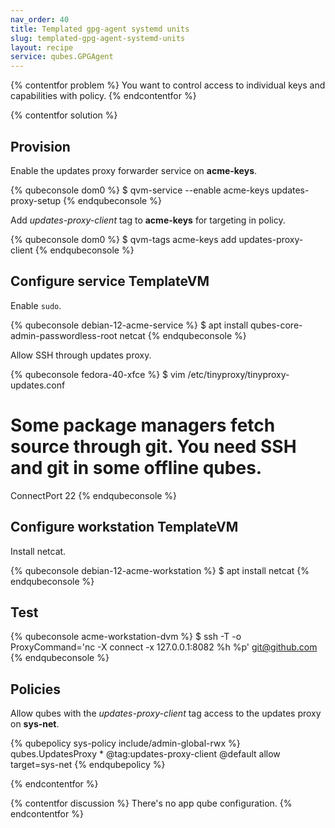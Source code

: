 ```yaml
---
nav_order: 40
title: Templated gpg-agent systemd units
slug: templated-gpg-agent-systemd-units
layout: recipe
service: qubes.GPGAgent
---
```


{% contentfor problem %}
You want to control access to individual keys and capabilities with policy.
{% endcontentfor %}

{% contentfor solution %}
## Provision

Enable the updates proxy forwarder service on **acme-keys**.

{% qubeconsole dom0 %}
$ qvm-service --enable acme-keys updates-proxy-setup 
{% endqubeconsole %}

Add *updates-proxy-client* tag to **acme-keys** for targeting in policy.

{% qubeconsole dom0 %}
$ qvm-tags acme-keys add updates-proxy-client
{% endqubeconsole %}

## Configure service TemplateVM

Enable `sudo`.

{% qubeconsole debian-12-acme-service %}
$ apt install qubes-core-admin-passwordless-root netcat
{% endqubeconsole %}

Allow SSH through updates proxy.

{% qubeconsole fedora-40-xfce %}
$ vim /etc/tinyproxy/tinyproxy-updates.conf
# Some package managers fetch source through git. You need SSH and git in some offline qubes.
ConnectPort 22
{% endqubeconsole %}

## Configure workstation TemplateVM

Install netcat.

{% qubeconsole debian-12-acme-workstation %}
$ apt install netcat
{% endqubeconsole %}

## Test

{% qubeconsole acme-workstation-dvm %}
$ ssh -T -o ProxyCommand='nc -X connect -x 127.0.0.1:8082 %h %p' git@github.com
{% endqubeconsole %}

## Policies

Allow qubes with the *updates-proxy-client* tag access to the updates proxy on **sys-net**.

{% qubepolicy sys-policy include/admin-global-rwx %}
qubes.UpdatesProxy * @tag:updates-proxy-client @default allow target=sys-net
{% endqubepolicy %}

{% endcontentfor %}

{% contentfor discussion %}
There's no app qube configuration.
{% endcontentfor %}
